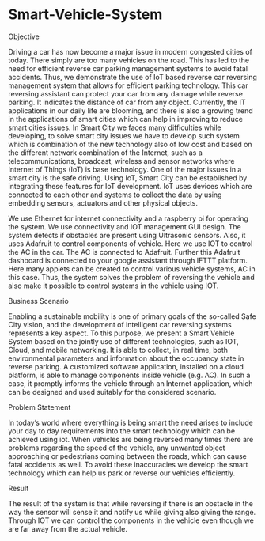 # Smart-Vehicle-System

Objective

Driving a car has now become a major issue in modern congested cities of today. There simply are too many vehicles on the road. This has led to the need for efficient reverse car parking management systems to avoid fatal accidents. Thus, we demonstrate the use of IoT based reverse car reversing management system that allows for efficient parking technology. This car reversing assistant can protect your car from any damage while reverse parking. It indicates the distance of car from any object. Currently, the IT applications in our daily life are blooming, and there is also a growing trend in the applications of smart cities which can help in improving to reduce smart cities issues. In Smart City we faces many difficulties while developing, to solve smart city issues we have to develop such system which is combination of the new technology also of low cost and based on the different network combination of the Internet, such as a telecommunications, broadcast, wireless and sensor networks where Internet of Things (IoT) is base technology. One of the major issues in a smart city is the safe driving. Using IoT, Smart City can be established by integrating these features for IoT development. IoT uses devices which are connected to each other and systems to collect the data by using embedding sensors, actuators and other physical objects. 

We use Ethernet for internet connectivity and a raspberry pi for operating the system. We use connectivity and IOT management GUI design. The system detects if obstacles are present using Ultrasonic sensors. Also, it uses Adafruit to control components of vehicle. Here we use IOT to control the AC in the car. The AC is connected to Adafruit. Further this Adafruit dashboard is connected to your google assistant through IFTTT platform. Here many applets can be created to control various vehicle systems, AC in this case. Thus, the system solves the problem of reversing the vehicle and also make it possible to control systems in the vehicle using IOT.

Business Scenario

Enabling a sustainable mobility is one of primary goals of the so-called Safe City vision, and the development of intelligent car reversing systems represents a key aspect. To this purpose, we present a Smart Vehicle System based on the jointly use of different technologies, such as IOT, Cloud, and mobile networking. It is able to collect, in real time, both environmental parameters and information about the occupancy state in reverse parking. A customized software application, installed on a cloud platform, is able to manage components inside vehicle (e.g. AC). In such a case, it promptly informs the vehicle through an Internet application, which can be designed and used suitably for the considered scenario.

Problem Statement

In today’s world where everything is being smart the need arises to include your day to day requirements into the smart technology which can be achieved using iot. When vehicles are being reversed many times there are problems regarding the speed of the vehicle, any unwanted object approaching or pedestrians coming between the roads, which can cause fatal accidents as well. To avoid these inaccuracies we develop the smart technology which can help us park or reverse our vehicles efficiently. 


Result

The result of the system is that while reversing if there is an obstacle in the way the sensor will sense it and notify us while giving also giving the range. Through IOT we can control the components in the vehicle     even though we are far away from the actual vehicle.

